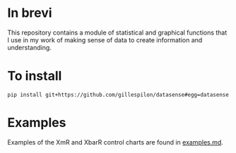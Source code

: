 # In brevi

This repository contains a module of statistical and graphical functions that I use in my work of making sense of data to create information and understanding.

# To install #

```
pip install git+https://github.com/gillespilon/datasense#egg=datasense
```

# Examples

Examples of the XmR and XbarR control charts are found in [examples.md](examples.md).
